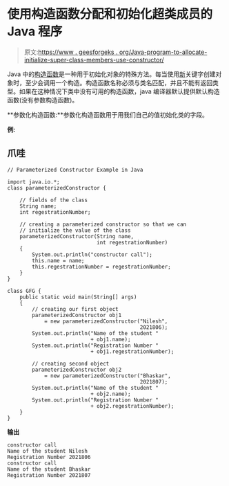 # 使用构造函数分配和初始化超类成员的 Java 程序

> 原文:[https://www . geesforgeks . org/Java-program-to-allocate-initialize-super-class-members-use-constructor/](https://www.geeksforgeeks.org/java-program-to-allocate-and-initialize-super-class-members-using-constructor/)

Java 中的[构造函数](https://www.geeksforgeeks.org/constructors-in-java/)是一种用于初始化对象的特殊方法。每当使用[新](https://www.geeksforgeeks.org/new-operator-java/)关键字创建对象时，至少会调用一个构造。构造函数名称必须与类名匹配，并且不能有返回类型。如果在这种情况下类中没有可用的构造函数，java 编译器默认提供默认构造函数(没有参数构造函数)。

**参数化构造函数:**参数化构造函数用于用我们自己的值初始化类的字段。

**例:**

## 爪哇

```
// Parameterized Constructor Example in Java

import java.io.*;
class parameterizedConstructor {

    // fields of the class
    String name;
    int regestrationNumber;

    // creating a parameterized constructor so that we can
    // initialize the value of the class
    parameterizedConstructor(String name,
                             int regestrationNumber)
    {
        System.out.println("constructor call");
        this.name = name;
        this.regestrationNumber = regestrationNumber;
    }
}

class GFG {
    public static void main(String[] args)
    {
        // creating our first object
        parameterizedConstructor obj1
            = new parameterizedConstructor("Nilesh",
                                           2021806);
        System.out.println("Name of the student "
                           + obj1.name);
        System.out.println("Registration Number "
                           + obj1.regestrationNumber);

        // creating second object
        parameterizedConstructor obj2
            = new parameterizedConstructor("Bhaskar",
                                           2021807);
        System.out.println("Name of the student "
                           + obj2.name);
        System.out.println("Registration Number "
                           + obj2.regestrationNumber);
    }
}
```

**输出**

```
constructor call
Name of the student Nilesh
Registration Number 2021806
constructor call
Name of the student Bhaskar
Registration Number 2021807
```